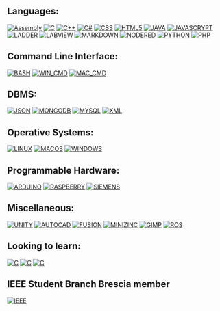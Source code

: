 <div>

## Languages: 

[![Assembly][Assembly-shield]][Assembly-url]
[![C][c-shield]][c-url]
[![C++][c++-shield]][c++-url]
[![C#][c#-shield]][c#-url]
[![CSS][css3-shield]][css3-url]
[![HTML5][html5-shield]][html5-url]
[![JAVA][java-shield]][java-url]
[![JAVASCRYPT][javascrypt-shield]][javascrypt-url]
[![LADDER][ladder-shield]][ladder-url]
[![LABVIEW][labview-shield]][labview-url]
[![MARKDOWN][markdown-shield]][markdown-url]
[![NODERED][nodeRed-shield]][nodeRed-url]
[![PYTHON][python-shield]][python-url]
[![PHP][php-shield]][php-url]

</div>

<div>

## Command Line Interface:

[![BASH][bash-shield]][bash-url]
[![WIN_CMD][windows_cmd-shield]][windows_cmd-url]
[![MAC_CMD][macos_cmd-shield]][macos_cmd-url]



</div>

<div>

## DBMS: 

[![JSON][json-shield]][json-url]
[![MONGODB][mongodb-shield]][mongodb-url]
[![MYSQL][mysql-shield]][mysql-url]
[![XML][xml-shield]][xml-url]
</div>

<div>

## Operative Systems: 

[![LINUX][linux-shield]][linux-url]
[![MACOS][macos-shield]][macos-url]
[![WINDOWS][windows-shield]][windows-url]
</div>

<div>

## Programmable Hardware:

[![ARDUINO][arduino-shield]][arduino-url]
[![RASPBERRY][raspberry-shield]][raspberry-url]
[![SIEMENS][siemens-shield]][siemens-url]
</div>

<div>

## Miscellaneous:

[![UNITY][unity-shield]][unity-url]
[![AUTOCAD][autocad-shield]][autocad-url]
[![FUSION][fusion360-shield]][fusion360-url]
[![MINIZINC][minizinc-shield]][minizinc-url]
[![GIMP][gimp-shield]][gimp-url]
[![ROS][ros-shield]][ros-url]

</div>

<div>

## Looking to learn:

[![C][batch-shield]][batch-url]
[![C][blender-shield]][blender-url]
[![C][pypy-shield]][pypy-url]

</div>


## IEEE Student Branch Brescia member
[![IEEE][ieee-shield]][ieee-url]










[Assembly-shield]: https://img.shields.io/badge/-ASSEMBLY-yellow?style=for-the-badge
[Assembly-url]: https://learn.microsoft.com/it-it/cpp/c-language/

[c-shield]:     https://img.shields.io/badge/c-%2300599C.svg?style=for-the-badge&logo=c&logoColor=white
[c-url]:    https://learn.microsoft.com/it-it/cpp/c-language/
[c++-shield]:  https://img.shields.io/badge/c++-%2300599C.svg?style=for-the-badge&logo=c%2B%2B&logoColor=white
[c++-url]:    https://learn.microsoft.com/it-it/cpp/cpp/
[c#-shield]:   https://img.shields.io/badge/c%23-%23239120.svg?style=for-the-badge&logo=c-sharp&logoColor=white
[c#-url]:     https://learn.microsoft.com/it-it/dotnet/csharp/
[css3-shield]:  https://img.shields.io/badge/css3-%231572B6.svg?style=for-the-badge&logo=css3&logoColor=white
[css3-url]:      https://developer.mozilla.org/en-US/docs/Web/CSS
[html5-shield]:  https://img.shields.io/badge/html5-%23E34F26.svg?style=for-the-badge&logo=html5&logoColor=white
[html5-url]:     https://developer.mozilla.org/en-US/docs/Glossary/HTML5
[java-shield]:   https://img.shields.io/badge/java-orange?style=for-the-badge&logo=eclipseide&logoColor=white
[java-url]:  https://docs.oracle.com/en/java/
[javascrypt-shield]:  https://img.shields.io/badge/javascript-%23323330.svg?style=for-the-badge&logo=javascript&logoColor=%23F7DF1E
[javascrypt-url]:    https://developer.mozilla.org/en-US/docs/Web/JavaScript
[ladder-shield]:  https://img.shields.io/badge/-ladder-009999?style=for-the-badge&logo=siemens&logoColor=white
[ladder-url]:     https://scciclient.blob.core.windows.net/ecdcontrolscom/uploads/documents/productdetail/ft1a-programming-manual-part-1-08-22-14-2326.pdf
[labview-shield]:  https://img.shields.io/badge/-LABVIEW-FFDB00?style=for-the-badge&logo=labview&logoColor=black
[labview-url]:     https://www.ni.com/it-it/shop/labview.html
[markdown-shield]:  https://img.shields.io/badge/markdown-%23000000.svg?style=for-the-badge&logo=markdown&logoColor=white
[markdown-url]:     https://www.markdownguide.org/
[nodeRed-shield]: https://img.shields.io/badge/-NODE_RED-8F0000?style=for-the-badge&logo=nodered&logoColor=white
[nodeRed-url]:     https://nodered.org
[python-shield]:  https://img.shields.io/badge/python-ffdd54?style=for-the-badge&logo=python&logoColor=3670A0
[python-url]:    https://www.python.org
[php-shield]:  https://img.shields.io/badge/php-%23777BB4.svg?style=for-the-badge&logo=php&logoColor=white
[php-url]:   https://www.php.net

[bash-shield]:   https://img.shields.io/badge/shell_script-%23121011.svg?style=for-the-badge&logo=gnu-bash&logoColor=white
[bash-url]:      https://www.gnu.org/savannah-checkouts/gnu/bash/manual/bash.html
[windows_cmd-shield]:  https://img.shields.io/badge/Windows%20Terminal-%234D4D4D.svg?style=for-the-badge&logo=windows-terminal&logoColor=white
[windows_cmd-url]:   https://learn.microsoft.com/en-us/windows-server/administration/windows-commands/windows-commands
[macos_cmd-shield]:  https://img.shields.io/badge/mac%20os-000000?style=for-the-badge&logo=macos&logoColor=F0F0F0
[macos_cmd-url]: https://support.apple.com/it-it/guide/terminal/apd53500956-7c5b-496b-a362-2845f2aab4bc/mac

[json-shield]:   https://img.shields.io/badge/-JSON-grey?style=for-the-badge
[json-url]:    https://www.json.org/json-en.html
[mongodb-shield]:  https://img.shields.io/badge/MongoDB-%234ea94b.svg?style=for-the-badge&logo=mongodb&logoColor=white
[mongodb-url]: https://www.mongodb.com/docs/
[mysql-shield]:  https://img.shields.io/badge/mysql-%2300f.svg?style=for-the-badge&logo=mysql&logoColor=white
[mysql-url]:   https://dev.mysql.com/doc/
[xml-shield]:  https://img.shields.io/badge/-XML-f54500?style=for-the-badge
[xml-url]: https://developer.mozilla.org/en-US/docs/Web/XML/XML_introduction

[linux-shield]:   https://img.shields.io/badge/Linux-FCC624?style=for-the-badge&logo=linux&logoColor=black
[linux-url]:   https://www.linux.it
[macos-shield]:   https://img.shields.io/badge/mac%20os-000000?style=for-the-badge&logo=macos&logoColor=F0F0F0
[macos-url]:   https://developer.apple.com/macos/
[windows-shield]:  https://img.shields.io/badge/Windows-0078D6?style=for-the-badge&logo=windows&logoColor=white
[windows-url]: https://www.microsoft.com/windows

[arduino-shield]:  https://img.shields.io/badge/-Arduino-00979D?style=for-the-badge&logo=Arduino&logoColor=white
[arduino-url]:  https://www.arduino.cc
[raspberry-shield]:  https://img.shields.io/badge/-RaspberryPi-C51A4A?style=for-the-badge&logo=Raspberry-Pi
[raspberry-url]:   https://www.raspberrypi.org
[siemens-shield]:  https://img.shields.io/badge/-siemens-06f9b0?style=for-the-badge
[siemens-url]: https://www.siemens.com/it/it.html

[unity-shield]:  https://img.shields.io/badge/unity-%23000000.svg?style=for-the-badge&logo=unity&logoColor=white
[unity-url]:   https://unity.com
[autocad-shield]: https://img.shields.io/badge/-AUTOCAD-FF0000?style=for-the-badge
[autocad-url]: www.autodesk.it/products/autocad/overview

[fusion360-shield]:  https://img.shields.io/badge/-FUSION360-d56007?style=for-the-badge
[fusion360-url]:  https://www.autodesk.it/products/fusion-360/overview

[minizinc-shield]:  https://img.shields.io/badge/-minizinc-138adf?style=for-the-badge
[minizinc-url]:    https://www.minizinc.org/minisearch/documentation.html
[gimp-shield]:  https://img.shields.io/badge/Gimp-657D8B?style=for-the-badge&logo=gimp&logoColor=FFFFFF
[gimp-url]:   https://www.gimp.org
[ros-shield]:  https://img.shields.io/badge/ros-%230A0FF9.svg?style=for-the-badge&logo=ros&logoColor=white
[ros-url]:     http://wiki.ros.org/ros_arduino_firmware

[ieee-shield]:  https://img.shields.io/badge/-IEEE_Student_Branch-00629B?style=for-the-badge&logo=ieee&logoColor=white
[ieee-url]:      https://instagram.com/ieee.sb.brescia

[batch-shield]:  https://img.shields.io/badge/-BATCH-lightgrey?style=for-the-badge&logo=windows11
[batch-url]:https://doc.batch.com
[blender-shield]:   https://img.shields.io/badge/-BLENDER-F5792A?style=for-the-badge&logo=blender&logoColor=black
[blender-url]:  https://www.blender.org
[pypy-shield]:  https://img.shields.io/badge/-pypy-3775A9?style=for-the-badge&logo=pypy&logoColor=white
[pypy-url]:    https://pypy.org

